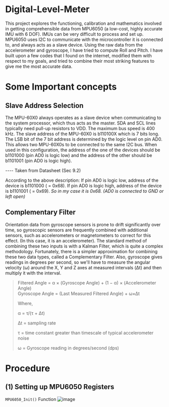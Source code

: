 # Digital-Level-Meter
This project explores the functioning, calibration and mathematics involved in getting comprehensible data from MPU6050 (a low-cost, highly accurate IMU with 6 DOF). IMUs can be very difficult to process and set up. MPU6050 uses I2C to communicate with the microcontroller it is connected to, and always acts as a slave device. Using the raw data from the accelerometer and gyroscope, I have tried to compute Roll and Pitch. I have built upon a few codes that I found on the internet, modified them with respect to my goals, and tried to combine their most striking features to give me the most accurate data. 

# Some Important concepts
## Slave Address Selection
The MPU-60X0 always operates as a slave device when communicating to the system processor, which thus acts as the master. SDA and SCL lines typically need pull-up resistors to VDD. The maximum bus speed is 400 kHz.
The slave address of the MPU-60X0 is b110100X which is 7 bits long. The LSB bit of the 7 bit address is determined by the logic level on pin AD0. This allows two MPU-60X0s to be connected to the same I2C bus. When used in this configuration, the address of the one of the devices should be b1101000 (pin AD0 is logic low) and the address of the other should be b1101001 (pin AD0 is logic high).

---- Taken from Datasheet (Sec 9.2)

According to the above description:
If pin AD0 is logic low, address of the device is b1101000 ( = 0x68).
If pin AD0 is logic high, address of the device is b1101001 ( = 0x69).
_So in my case it is 0x68. (AD0 is connected to GND or left open)_

## Complementary Filter
Orientation data from gyroscope sensors is prone to drift significantly over time, so gyroscopic sensors are frequently combined with additional sensors, such as accelerometers or magnetometers to correct for this effect. (In this case, it is an accelerometer). The standard method of combining these two inputs is with a Kalman Filter, which is quite a complex methodology.  Fortunately, there is a simpler approximation for combining these two data types, called a Complementary Filter. Also, gyroscope gives readings in degrees per second, so we'll have to measure the angular velocity (ω) around the X, Y and Z axes at measured intervals (Δt) and then multiply it with the interval. 

>Filtered Angle = α × (Gyroscope Angle) + (1 − α) × (Accelerometer Angle)       
>Gyroscope Angle = (Last Measured Filtered Angle) + ω×Δt
>
>Where,
>
>α = τ/(τ + Δt) 
>
>Δt = sampling rate
>
>τ = time constant greater than timescale of typical accelerometer noise
>
>ω = Gyroscope reading in degrees/second (dps)

# Procedure
## (1) Setting up MPU6050 Registers 
```MPU6050_Init()``` Function
![image](https://user-images.githubusercontent.com/61982410/118938502-5b0b3600-b96c-11eb-9b1d-f0a6a6522193.png)



